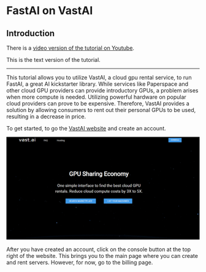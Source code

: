# FastAI on VastAI

## Introduction
There is a [video version of the tutorial on Youtube](https://youtu.be/6DTfC3PK_4U).

This is the text version of the tutorial.

---

This tutorial allows you to utilize VastAI, a cloud gpu rental service,
to run FastAI, a great AI kickstarter library. While services like Paperspace
and other cloud GPU providers can provide introductory GPUs, a problem arises
when more compute is needed. Utilizing powerful hardware on popular cloud providers
can prove to be expensive. Therefore, VastAI provides a solution by allowing consumers
to rent out their personal GPUs to be used, resulting in a decrease in price.

To get started, to go the [VastAI website](https://vast.ai/) and create an account.

![vastaihomepage](/images/vastaihomepage.png)

After you have created an account, click on the console button at the top right of the website.
This brings you to the main page where you can create and rent servers. However, for now, go to
the billing page.